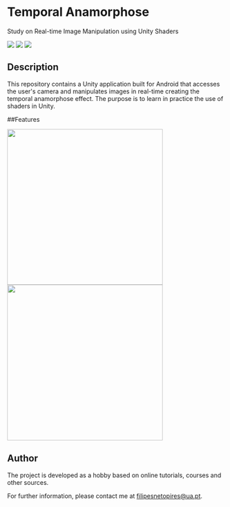 # Temporal Anamorphose
Study on Real-time Image Manipulation using Unity Shaders

![](https://img.shields.io/badge/Maintained-Yes-success)
![](https://img.shields.io/badge/Made%20With-Unity-lightgrey)
![](https://img.shields.io/badge/License-MIT-lightgrey)

## Description

This repository contains a Unity application built for Android that accesses the user's camera and manipulates images in real-time creating the temporal anamorphose effect.
The purpose is to learn in practice the use of shaders in Unity.

##Features

<p float="left">
  <img src="https://github.com/FilipePires98/TemporalAnamorphose/blob/main/top-down.gif" width="360px">
  <img src="https://github.com/FilipePires98/TemporalAnamorphose/blob/main/left-right.gif" width="360px">
</p>

## Author

The project is developed as a hobby based on online tutorials, courses and other sources.

For further information, please contact me at filipesnetopires@ua.pt.
